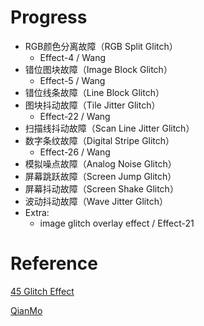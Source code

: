 # Progress

* RGB颜色分离故障（RGB Split Glitch）
  * Effect-4 / Wang
* 错位图块故障（Image Block Glitch）
  * Effect-5 / Wang
* 错位线条故障（Line Block Glitch）
* 图块抖动故障（Tile Jitter Glitch）
  * Effect-22 / Wang 
* 扫描线抖动故障（Scan Line Jitter Glitch）
* 数字条纹故障（Digital Stripe Glitch）
  * Effect-26 / Wang
* 模拟噪点故障（Analog Noise Glitch）
* 屏幕跳跃故障（Screen Jump Glitch）
* 屏幕抖动故障（Screen Shake Glitch）
* 波动抖动故障（Wave Jitter Glitch）
* Extra: 
  * image glitch overlay effect / Effect-21

# Reference
 [45 Glitch Effect](https://csspoint101.com/45-css-glitch-effect/)

 [QianMo](https://zhuanlan.zhihu.com/p/148256756)
